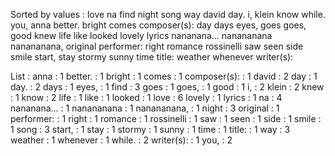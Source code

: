 Sorted by values :
love na find night song way david day. i, klein know while. you, anna better. bright comes composer(s): day days eyes, goes goes, good knew life like looked lovely lyrics nananana... nanananana nanananana, original performer: right romance rossinelli saw seen side smile start, stay stormy sunny time title: weather whenever writer(s): 

List :
anna : 1
better. : 1
bright : 1
comes : 1
composer(s): : 1
david : 2
day : 1
day. : 2
days : 1
eyes, : 1
find : 3
goes : 1
goes, : 1
good : 1
i, : 2
klein : 2
knew : 1
know : 2
life : 1
like : 1
looked : 1
love : 6
lovely : 1
lyrics : 1
na : 4
nananana... : 1
nanananana : 1
nanananana, : 1
night : 3
original : 1
performer: : 1
right : 1
romance : 1
rossinelli : 1
saw : 1
seen : 1
side : 1
smile : 1
song : 3
start, : 1
stay : 1
stormy : 1
sunny : 1
time : 1
title: : 1
way : 3
weather : 1
whenever : 1
while. : 2
writer(s): : 1
you, : 2
